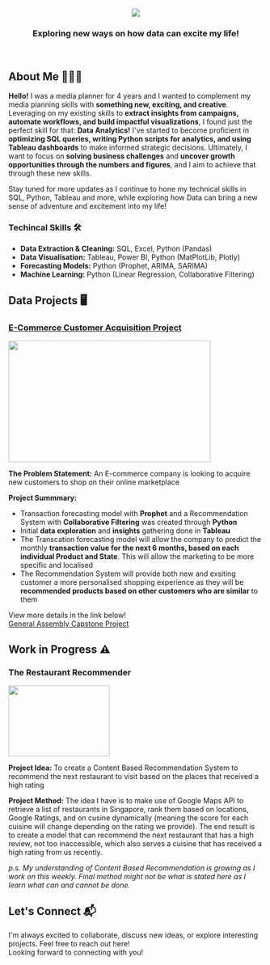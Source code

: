<h1 align="center">
    <img src="https://readme-typing-svg.herokuapp.com/?font=Righteous&size=35&center=true&vCenter=true&width=500&height=70&duration=3500&lines=Hi+There!+👋;+I'm+Jing+Yi!;+Welcome+to+my+GitHub+page!" />
</h1>
<h3 align="center">Exploring new ways on how data can excite my life!</h3>
<br/>

## About Me 👨🏻‍💻

**Hello!**
I was a media planner for 4 years and I wanted to complement my media planning skills with **something new, exciting, and creative**. Leveraging on my existing skills to **extract insights from campaigns, automate workflows, and build impactful visualizations**, I found just the perfect skill for that: **Data Analytics!** I've started to become proficient in **optimizing SQL queries, writing Python scripts for analytics, and using Tableau dashboards** to make informed strategic decisions. Ultimately, I want to focus on **solving business challenges** and **uncover growth opportunities through the numbers and figures**, and I aim to achieve that through these new skills.

Stay tuned for more updates as I continue to hone my technical skills in SQL, Python, Tableau and more, while exploring how Data can bring a new sense of adventure and excitement into my life!

### Techincal Skills 🛠️

- **Data Extraction & Cleaning:** SQL, Excel, Python (Pandas)
- **Data Visualisation:** Tableau, Power BI, Python (MatPlotLib, Plotly)
- **Forecasting Models:** Python (Prophet, ARIMA, SARIMA)
- **Machine Learning:** Python (Linear Regression, Collaborative Filtering) 


## Data Projects 🖥️

### <u>[E-Commerce Customer Acquisition Project](https://github.com/MatthiasJY/GA_Capstone)</u>

<img src="https://i.giphy.com/media/v1.Y2lkPTc5MGI3NjExY3BrcWN1OWJlZnZkY2J6OWNraHNscWx1d2lwZmhvdXNpaHBlaGZ4bCZlcD12MV9pbnRlcm5hbF9naWZfYnlfaWQmY3Q9Zw/6xEEzPgehze0DBsyX6/giphy.gif" width="400" height="240" />

**The Problem Statement:** An E-commerce company is looking to acquire new customers to shop on their online marketplace<br/> 

**Project Summmary:** 
- Transaction forecasting model with **Prophet** and a Recommendation System with **Collaborative Filtering** was created through **Python**
- Initial **data exploration** and **insights** gathering done in **Tableau**
- The Transcation forecasting model will allow the company to predict the monthly **transaction value for the next 6 months, based on each individual Product and State**. This will allow the marketing to be more specific and localised
- The Recommendation System will provide both new and exsiting customer a more personalised shopping experience as they will be **recommended products based on other customers who are similar** to them

View more details in the link below!<br/>
[General Assembly Capstone Project](https://github.com/MatthiasJY/GA_Capstone)


## Work in Progress ⚠️

### The Restaurant Recommender

<img src="https://i.giphy.com/media/v1.Y2lkPTc5MGI3NjExaGN1M2doZjA5NGdnNGhzY200cnpraW4zYXpqY20wbHZsbDRxZ3d5YiZlcD12MV9pbnRlcm5hbF9naWZfYnlfaWQmY3Q9Zw/12uXi1GXBibALC/giphy.gif" width="200" height="140" />

**Project Idea:** To create a Content Based Recommendation System to recommend the next restaurant to visit based on the places that received a high rating<br/> 

**Project Method:** The idea I have is to make use of Google Maps API to retrieve a list of restaurants in Singapore, rank them based on locations, Google Ratings, and on cusine dynamically (meaning the score for each cuisine will change depending on the rating we provide). The end result is to create a model that can recommend the next restaurant that has a high review, not too inaccessible, which also serves a cuisine that has received a high rating from us recently. 

*p.s. My understanding of Content Based Recommendation is growing as I work on this weekly. Final method might not be what is stated here as I learn what can and cannot be done.* 


## Let's Connect 📬

I'm always excited to collaborate, discuss new ideas, or explore interesting projects. Feel free to reach out here!<br/>
Looking forward to connecting with you!
